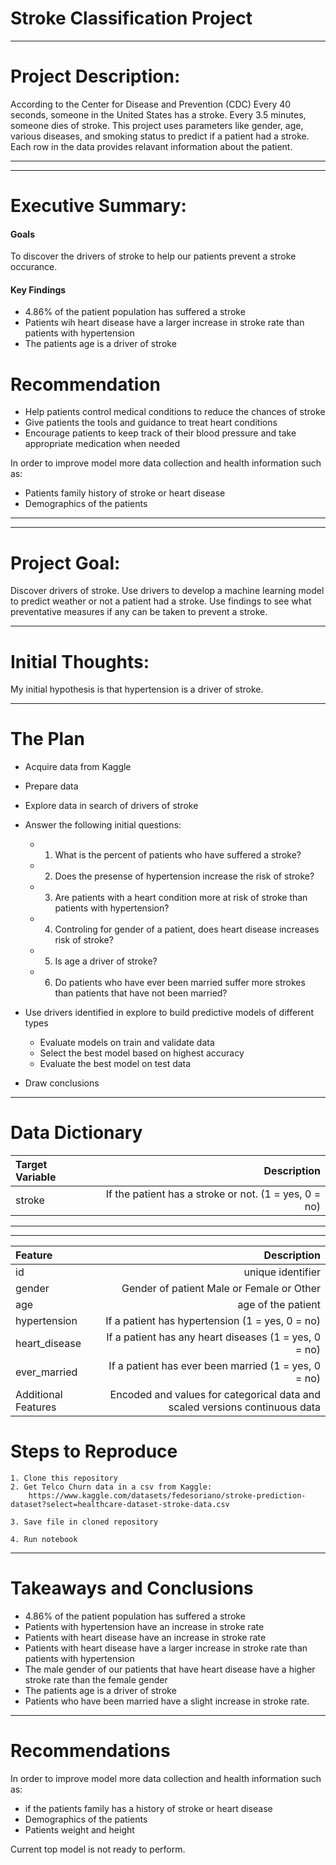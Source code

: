 # Stroke Classification Project

____
# Project Description:
According to the Center for Disease and Prevention (CDC) Every 40 seconds, someone in the United States has a stroke. Every 3.5 minutes, someone dies of stroke. This project uses  parameters like gender, age, various diseases, and smoking status to predict if a patient had a stroke. Each row in the data provides relavant information about the patient.
___
___
# Executive Summary:

#### Goals


To discover the drivers of stroke to help our patients prevent a stroke occurance.
#### Key Findings
* 4.86% of the patient population has suffered a stroke
* Patients wih heart disease have a larger increase in stroke rate than patients with hypertension
* The patients age is a driver of stroke



# Recommendation
* Help patients control medical conditions to reduce the chances of stroke
* Give patients the tools and guidance to treat heart conditions
* Encourage patients to keep track of their blood pressure and take appropriate medication when needed

In order to improve model more data collection and health information such as:
* Patients family history of stroke or heart disease
* Demographics of the patients

___
___

# Project Goal:
Discover drivers of stroke.
Use drivers to develop a machine learning model to predict weather or not a patient had a stroke.
Use findings to see what preventative  measures if any can be taken to prevent a stroke.
___
# Initial Thoughts:
My initial hypothesis is that hypertension is a driver of stroke.
___
# The Plan
* Acquire data from Kaggle

* Prepare data

* Explore data in search of drivers of stroke

* Answer the following initial questions:
    * 1.  What is the percent of patients who have suffered a stroke?
    * 2. Does the presense of hypertension increase the risk of stroke?
    * 3. Are patients with a heart condition more at risk of stroke than patients with hypertension?
    * 4. Controling for gender of a patient, does heart disease increases risk of stroke?
    * 5. Is age a driver of stroke?
    * 6. Do patients who have ever been married suffer more strokes than patients that have not been married?

* Use drivers identified in explore to build predictive models of different types
    * Evaluate models on train and validate data
    * Select the best model based on highest accuracy
    * Evaluate the best model on test data
    
* Draw conclusions
___
# Data Dictionary

|   Target Variable |Description|
| :------------- | -------------: | 
|       stroke    |  If the patient has a stroke or not. (1 = yes, 0 = no)     | 
___
___


 | Feature    | Description    | 
| :------------- | -------------: | 
|      id     |   unique identifier      | 
|   gender       |    Gender of patient Male or Female or Other     | 
| age|     age of the patient     | 
|      hypertension    |     If a patient has hypertension  (1 = yes, 0 = no)  | 
|      heart_disease     |     If a patient has any heart diseases  (1 = yes, 0 = no)  | 
|       ever_married   |   If a patient has ever been married (1 = yes, 0 = no)      | 
|Additional Features	| Encoded and values for categorical data and scaled versions continuous data


# Steps to Reproduce
    1. Clone this repository
    2. Get Telco Churn data in a csv from Kaggle: 
        https://www.kaggle.com/datasets/fedesoriano/stroke-prediction-dataset?select=healthcare-dataset-stroke-data.csv

    3. Save file in cloned repository
    
    4. Run notebook
---
# Takeaways and Conclusions
* 4.86% of the patient population  has suffered a stroke
* Patients with hypertension have an increase in stroke rate
* Patients with heart disease have an increase in stroke rate
* Patients with heart disease have a larger increase in stroke rate than patients with hypertension
* The male gender of our patients that have heart disease have a higher stroke rate than the female gender
* The patients age is a driver of stroke
* Patients who have been married have a slight increase in stroke rate.


---
# Recommendations
In order to improve model more data collection and health information such as:

* if the patients  family has a history of stroke or heart disease
* Demographics of the patients 
* Patients weight and height
    
Current top model is not ready to perform.
